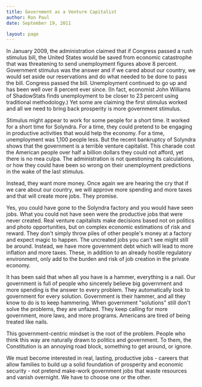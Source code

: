 ```yaml
---
title: Government as a Venture Capitalist
author: Ron Paul
date: September 19, 2011

layout: page
---
```


In January 2009, the administration claimed that if Congress passed a
rush stimulus bill, the United States would be saved from economic
catastrophe that was threatening to send unemployment figures above 8
percent. Government stimulus was the answer and if we cared about our
country, we would set aside our reservations and do what needed to be
done to pass the bill. Congress passed the bill. Unemployment continued
to go up and has been well over 8 percent ever since. (In fact,
economist John Williams of ShadowStats finds unemployment to be closer
to 23 percent using traditional methodology.) Yet some are claiming the
first stimulus worked and all we need to bring back prosperity is more
government stimulus.

Stimulus might appear to work for some people for a short time. It
worked for a short time for Solyndra. For a time, they could pretend to
be engaging in productive activities that would help the economy. For a
time, unemployment was 1,100 people less. But the recent bankruptcy of
Solyndra shows that the government is a terrible venture capitalist.
This charade cost the American people over half a billion dollars they
could not afford, yet there is no mea culpa. The administration is not
questioning its calculations, or how they could have been so wrong on
their unemployment predictions in the wake of the last stimulus.

Instead, they want more money. Once again we are hearing the cry that
if we care about our country, we will approve more spending and more
taxes and that will create more jobs. They promise.

Yes, you could have gone to the Solyndra factory and you would have
seen jobs. What you could not have seen were the productive jobs that
were never created. Real venture capitalists make decisions based not
on politics and photo opportunities, but on complex economic
estimations of risk and reward. They don't simply throw piles of other
people's money at a factory and expect magic to happen. The uncreated
jobs you can't see might still be around. Instead, we have more
government debt which will lead to more inflation and more taxes.
These, in addition to an already hostile regulatory environment, only
add to the burden and risk of job creation in the private economy.

It has been said that when all you have is a hammer, everything is a
nail. Our government is full of people who sincerely believe big
government and more spending is the answer to every problem. They
automatically look to government for every solution. Government is
their hammer, and all they know to do is to keep hammering. When
government "solutions" still don't solve the problems, they are
unfazed. They keep calling for more government, more laws, and more
programs. Americans are tired of being treated like nails.

This government-centric mindset is the root of the problem. People who
think this way are naturally drawn to politics and government. To them,
the Constitution is an annoying road block, something to get around, or
ignore.

We must become interested in real, lasting, productive jobs - careers
that allow families to build up a solid foundation of prosperity and
economic security - not pretend make-work government jobs that waste
resources and vanish overnight. We have to choose one or the other.
